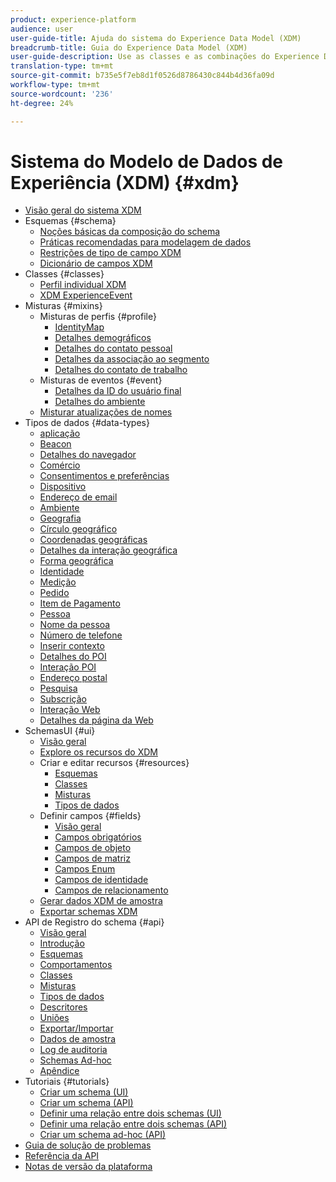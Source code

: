 ```yaml
---
product: experience-platform
audience: user
user-guide-title: Ajuda do sistema do Experience Data Model (XDM)
breadcrumb-title: Guia do Experience Data Model (XDM)
user-guide-description: Use as classes e as combinações do Experience Data Model (XDM) para padronizar os dados de experiência.
translation-type: tm+mt
source-git-commit: b735e5f7eb8d1f0526d8786430c844b4d36fa09d
workflow-type: tm+mt
source-wordcount: '236'
ht-degree: 24%

---
```



# Sistema do Modelo de Dados de Experiência (XDM) {#xdm}

* [Visão geral do sistema XDM](home.md)
* Esquemas {#schema}
   * [Noções básicas da composição do schema](schema/composition.md)
   * [Práticas recomendadas para modelagem de dados](schema/best-practices.md)
   * [Restrições de tipo de campo XDM](schema/field-constraints.md)
   * [Dicionário de campos XDM](schema/field-dictionary.md)
* Classes {#classes}
   * [Perfil individual XDM](./classes/individual-profile.md)
   * [XDM ExperienceEvent](./classes/experienceevent.md)
* Misturas {#mixins}
   * Misturas de perfis {#profile}
      * [IdentityMap](./mixins/profile/identitymap.md)
      * [Detalhes demográficos](./mixins/profile/person-details.md)
      * [Detalhes do contato pessoal](./mixins/profile/personal-details.md)
      * [Detalhes da associação ao segmento](./mixins/profile/segmentation.md)
      * [Detalhes do contato de trabalho](./mixins/profile/work-details.md)
   * Misturas de eventos {#event}
      * [Detalhes da ID do usuário final](./mixins/event/enduserids.md)
      * [Detalhes do ambiente](./mixins/event/environment-details.md)
   * [Misturar atualizações de nomes](./mixins/name-updates.md)
* Tipos de dados {#data-types}
   * [aplicação](./data-types/application.md)
   * [Beacon](./data-types/beacon.md)
   * [Detalhes do navegador](./data-types/browser-details.md)
   * [Comércio](./data-types/commerce.md)
   * [Consentimentos e preferências](./data-types/consents.md)
   * [Dispositivo](./data-types/device.md)
   * [Endereço de email](./data-types/email-address.md)
   * [Ambiente](./data-types/environment.md)
   * [Geografia](./data-types/geo.md)
   * [Círculo geográfico](./data-types/geo-circle.md)
   * [Coordenadas geográficas](./data-types/geo-coordinates.md)
   * [Detalhes da interação geográfica](./data-types/geo-interaction-details.md)
   * [Forma geográfica](./data-types/geo-shape.md)
   * [Identidade](./data-types/identity.md)
   * [Medição](./data-types/measure.md)
   * [Pedido](./data-types/order.md)
   * [Item de Pagamento](./data-types/payment-item.md)
   * [Pessoa](./data-types/person.md)
   * [Nome da pessoa](./data-types/person-name.md)
   * [Número de telefone](./data-types/phone-number.md)
   * [Inserir contexto](./data-types/place-context.md)
   * [Detalhes do POI](./data-types/poi-details.md)
   * [Interação POI](./data-types/poi-interaction.md)
   * [Endereço postal](./data-types/postal-address.md)
   * [Pesquisa](./data-types/search.md)
   * [Subscrição](./data-types/subscription.md)
   * [Interação Web](./data-types/web-interactions.md)
   * [Detalhes da página da Web](./data-types/webpage-details.md)
*  SchemasUI  {#ui}
   * [Visão geral](./ui/overview.md)
   * [Explore os recursos do XDM](./ui/explore.md)
   * Criar e editar recursos {#resources}
      * [Esquemas](./ui/resources/schemas.md)
      * [Classes](./ui/resources/classes.md)
      * [Misturas](./ui/resources/mixins.md)
      * [Tipos de dados](./ui/resources/data-types.md)
   * Definir campos {#fields}
      * [Visão geral](./ui/fields/overview.md)
      * [Campos obrigatórios](./ui/fields/required.md)
      * [Campos de objeto](./ui/fields/object.md)
      * [Campos de matriz](./ui/fields/array.md)
      * [Campos Enum](./ui/fields/enum.md)
      * [Campos de identidade](./ui/fields/identity.md)
      * [Campos de relacionamento](./ui/fields/relationship.md)
   * [Gerar dados XDM de amostra](./ui/sample.md)
   * [Exportar schemas XDM](./ui/export.md)
* API de Registro do schema {#api}
   * [Visão geral](api/overview.md)
   * [Introdução](api/getting-started.md)
   * [Esquemas](api/schemas.md)
   * [Comportamentos](api/behaviors.md)
   * [Classes](api/classes.md)
   * [Misturas](api/mixins.md)
   * [Tipos de dados](api/data-types.md)
   * [Descritores](api/descriptors.md)
   * [Uniões](api/unions.md)
   * [Exportar/Importar](api/export-import.md)
   * [Dados de amostra](api/sample-data.md)
   * [Log de auditoria](api/audit-log.md)
   * [Schemas Ad-hoc](api/ad-hoc.md)
   * [Apêndice](api/appendix.md)
* Tutoriais {#tutorials}
   * [Criar um schema (UI)](tutorials/create-schema-ui.md)
   * [Criar um schema (API)](tutorials/create-schema-api.md)
   * [Definir uma relação entre dois schemas (UI)](tutorials/relationship-ui.md)
   * [Definir uma relação entre dois schemas (API)](tutorials/relationship-api.md)
   * [Criar um schema ad-hoc (API)](tutorials/ad-hoc.md)
* [Guia de solução de problemas](troubleshooting-guide.md)
* [Referência da API](https://www.adobe.io/apis/experienceplatform/home/api-reference.html#!acpdr/swagger-specs/schema-registry.yaml)
* [Notas de versão da plataforma](https://www.adobe.com/go/platform-release-notes-en)